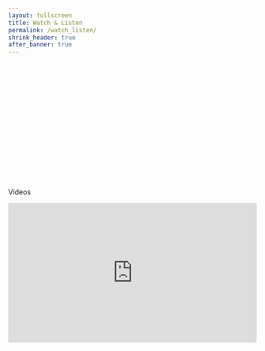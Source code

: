 ```yaml
---
layout: fullscreen
title: Watch & Listen
permalink: /watch_listen/
shrink_header: true
after_banner: true
---
```


<div style="height: 15rem;"></div>

Videos

<div style="position: relative; padding-bottom: 56.25%; height: 0; overflow: hidden;">
  <iframe
    src="https://www.youtube.com/watch?v=BAFEYKLdhCo" 
    style="position: absolute; top:0; left:0; width:100%; height:100%;" 
    frameborder="0" 
    allow="clipboard-write; encrypted-media; picture-in-picture" 
    allowfullscreen>
  </iframe>
</div>
